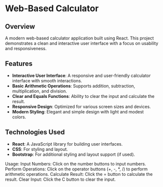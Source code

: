 # Web-Based Calculator

## Overview

A modern web-based calculator application built using React. This project demonstrates a clean and interactive user interface with a focus on usability and responsiveness.

## Features

- **Interactive User Interface**: A responsive and user-friendly calculator interface with smooth interactions.
- **Basic Arithmetic Operations**: Supports addition, subtraction, multiplication, and division.
- **Clear and Equals Functions**: Ability to clear the input and calculate the result.
- **Responsive Design**: Optimized for various screen sizes and devices.
- **Modern Styling**: Elegant and simple design with light and modest colors.

## Technologies Used

- **React**: A JavaScript library for building user interfaces.
- **CSS**: For styling and layout.
- **Bootstrap**: For additional styling and layout support (if used).

Usage:
Input Numbers: Click on the number buttons to input numbers.
Perform Operations: Click on the operator buttons (+, -, *, /) to perform arithmetic operations.
Calculate Result: Click the = button to calculate the result.
Clear Input: Click the C button to clear the input.

